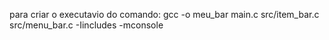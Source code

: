 para criar o executavio do comando: gcc -o meu_bar main.c src/item_bar.c src/menu_bar.c -Iincludes -mconsole
